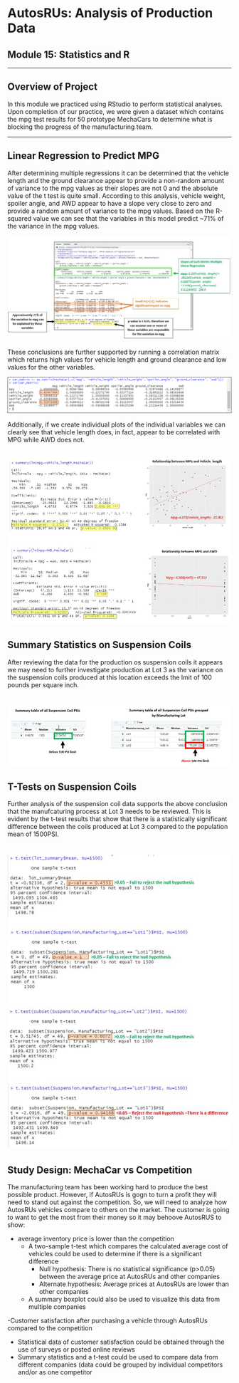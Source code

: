 # AutosRUs: Analysis of Production Data
## Module 15:  Statistics and R
---
## Overview of Project 

In this module we practiced using RStudio to perform statistical analyses.  Upon completion of our practice, we were given a dataset which contains the mpg test results for 50 prototype MechaCars to determine what is blocking the progress of the manufacturing team.

---
## Linear Regression to Predict MPG
After determining multiple regressions it can be determined that the vehicle length and the ground clearance appear to provide a non-random amount of variance to the mpg values as their slopes are not 0 and the absolute value of the t test is quite small.  According to this analysis, vehicle weight, spoiler angle, and AWD appear to have a slope very close to zero and provide a random amount of variance to the mpg values.  Based on the R-squared value we can see that the variables in this model predict ~71% of the variance in the mpg values. 

![image of linear regression output and interpretation](https://github.com/murphyk2021/MechaCar_Statistical_Analysis/blob/bf2414a40a5f803674d0de06ee744d91cec386aa/images/LinearRegression%20to%20Predict%20MPG.JPG)

These conclusions are further supported by running a correlation matrix which returns high values for vehicle length and ground clearance and low values for the other variables.

![iage of correlation matrix output](https://github.com/murphyk2021/MechaCar_Statistical_Analysis/blob/5bf733d59cb04038e1011c0118e7026e7acc7304/images/correlation_matrix.png)

Additionally, if we create individual plots of the individual variables we can clearly see that vehicle length does, in fact, appear to be correlated with MPG while AWD does not. 

![image of scatter plots with lnear regression](https://github.com/murphyk2021/MechaCar_Statistical_Analysis/blob/5bf733d59cb04038e1011c0118e7026e7acc7304/images/Independent_LinearRegression.JPG)
---
## Summary Statistics on Suspension Coils
After reviewing the data for the production os suspension coils it appears we may need to further investigate production at Lot 3 as the variance on the suspension coils produced at this location exceeds the lmit of 100 pounds per square inch.

![image of summary data](https://github.com/murphyk2021/MechaCar_Statistical_Analysis/blob/874544044324f762c83f5e33bf3f9f590e8061fd/images/PSI_limits_Sus_Coils.JPG)
---
## T-Tests on Suspension Coils
Further analysis of the suspension coil data supports the above conclusion that the manufcaturing process at Lot 3 needs to be reviewed.  This is evident by the t-test results that show that there is a statistically significant difference between the coils produced at Lot 3 compared to the population mean of 1500PSI.  

![t-test results](https://github.com/murphyk2021/MechaCar_Statistical_Analysis/blob/1b3c675c6a173485df11787686b043b5e83a2e0d/images/ttest_Sus_Coils.JPG)
---

## Study Design: MechaCar vs Competition
The manufacturing team has been working hard to produce the best possible product.  However, if AutosRUs is gogn to turn a profit they will need to stand out against the competition.  So, we will need to analyze how AutosRUs vehicles compare to others on the market.  The customer is going to want to get the most from their money so it may behoove AutosRUS to show:
- average inventory price is lower than the competition
  - A two-sample t-test which compares the calculated average cost of vehicles could be used to determine if there is a significant difference
    - Null hypothesis: There is no statistical significance (p>0.05) between the average price at AutosRUs and other companies
    - Alternate hypothesis: Average prices at AutosRUs are lower than other companies
  - A summary boxplot could also be used to visualize this data from multiple companies

-Customer satisfaction after purchasing a vehicle through AutosRUs compared to the competition
  - Statistical data of customer satisfaction could be obtained through the use of surveys or posted online reviews
  - Summary statistics and a t-test could be used to compare data from different companies (data could be grouped by individual competitors and/or as one competitor

